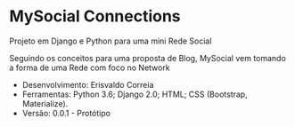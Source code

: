 # MySocial Connections

<p>Projeto em Django e Python para uma mini Rede Social</p>

<p>Seguindo os conceitos para uma proposta de Blog, MySocial vem tomando a forma de uma Rede com foco no Network</p>

<ul>
    <li>Desenvolvimento: Erisvaldo Correia</li>
    <li>Ferramentas: Python 3.6; Django 2.0; HTML; CSS (Bootstrap, Materialize).</li>
    <li>Versão: 0.0.1 - Protótipo</li>
</ul>
